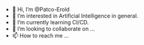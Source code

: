 - 👋 Hi, I’m @Patco-Erold
- 👀 I’m interested in Artificial Intelligence in general.
- 🌱 I’m currently learning CI/CD.
- 💞️ I’m looking to collaborate on ...
- 📫 How to reach me ...

<!---
Patco-Erold/Patco-Erold is a ✨ special ✨ repository because its `README.md` (this file) appears on your GitHub profile.
You can click the Preview link to take a look at your changes.
--->

